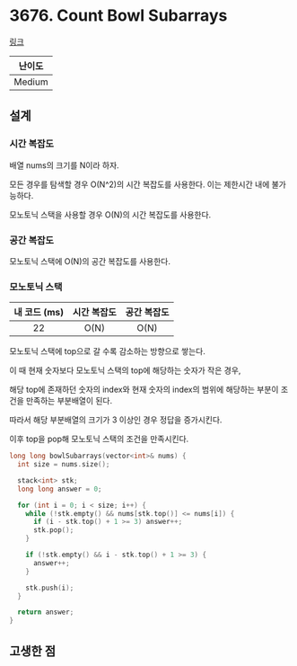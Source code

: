 # 3676. Count Bowl Subarrays

[링크](https://leetcode.com/problems/count-bowl-subarrays/description/)

| 난이도 |
| :----: |
| Medium |

## 설계

### 시간 복잡도

배열 nums의 크기를 N이라 하자.

모든 경우를 탐색할 경우 O(N^2)의 시간 복잡도를 사용한다. 이는 제한시간 내에 불가능하다.

모노토닉 스택을 사용할 경우 O(N)의 시간 복잡도를 사용한다.

### 공간 복잡도

모노토닉 스택에 O(N)의 공간 복잡도를 사용한다.

### 모노토닉 스택

| 내 코드 (ms) | 시간 복잡도 | 공간 복잡도 |
| :----------: | :---------: | :---------: |
|      22      |    O(N)     |    O(N)     |

모노토닉 스택에 top으로 갈 수록 감소하는 방향으로 쌓는다.

이 때 현재 숫자보다 모노토닉 스택의 top에 해당하는 숫자가 작은 경우,

해당 top에 존재하던 숫자의 index와 현재 숫자의 index의 범위에 해당하는 부분이 조건을 만족하는 부분배열이 된다.

따라서 해당 부분배열의 크기가 3 이상인 경우 정답을 증가시킨다.

이후 top을 pop해 모노토닉 스택의 조건을 만족시킨다.

```cpp
long long bowlSubarrays(vector<int>& nums) {
  int size = nums.size();

  stack<int> stk;
  long long answer = 0;

  for (int i = 0; i < size; i++) {
    while (!stk.empty() && nums[stk.top()] <= nums[i]) {
      if (i - stk.top() + 1 >= 3) answer++;
      stk.pop();
    }

    if (!stk.empty() && i - stk.top() + 1 >= 3) {
      answer++;
    }

    stk.push(i);
  }

  return answer;
}
```

## 고생한 점

